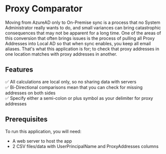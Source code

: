 # Proxy Comparator
Moving from AzureAD only to On-Premise sync is a process that no System Administrator really wants to do, and small variances can bring catastrophic consequences that may not be apparent for a long time. One of the areas of this conversion that often brings issues is the process of pulling all Proxy Addresses into Local AD so that when sync enables, you keep all email aliases. That's what this application is for; to check that proxy addresses in one location matches with proxy addresses in another.

## Features
:white_check_mark: All calculations are local only, so no sharing data with servers  
:white_check_mark: Bi-Directional comparisons mean that you can check for missing addresses on both sides  
:white_check_mark: Specify either a semi-colon or plus symbol as your delimiter for proxy addresses  

## Prerequisites
To run this application, you will need:
- A web server to host the app
- 2 CSV files/data with UserPrincipalName and ProxyAddresses columns